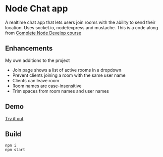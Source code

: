 # Node Chat app

A realtime chat app that lets users join rooms with the ability to send their location. Uses socket.io, node/express and mustache. This is a code along from [Complete Node Develop course](https://www.udemy.com/the-complete-nodejs-developer-course-2/)

## Enhancements
My own additions to the project

* Join page shows a list of active rooms in a dropdown
* Prevent clients joining a room with the same user name
* Clients can leave room
* Room names are case-insensitive
* Trim spaces from room names and user names

## Demo

[Try it out](https://chat-app-timiscoding.herokuapp.com/)

## Build

```
npm i
npm start
```
